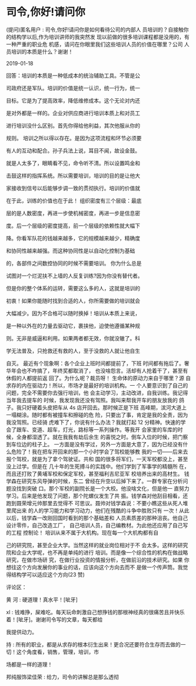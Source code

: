 # 司令,你好!请问你

(提问)匿名用户 : 司令,你好!请问你是如何看待公司的内部人 员培训的？自接触你的结构学以后,作为培训讲师的我突然发 现以前做的很多培训课程都是没用的，有一种严重的职业危 机感，请问在你眼里我们这些培训人员的价值在哪里？公司 人员培训的本质是什么？谢谢！

2019-01-18

回答：培训的本质是一种低成本的统治辅助工具。不管是公

司政府还是军队。培训的价值是统一认识，统一行为，统一

目标。它是为了提高效率，降低维修成本。这个无论对内还

是对外都是一样的。企业对供应商进行培训本质上和对员工

进行培训没什么区别。首先你得给他利益，其次他服从你的

规则。 培训之所以得以存在。是因为这项流程和环节必须要

有人的互动和配合。孙子兵法上说，耳目不闻，故设金鼓。

就是人太多了，眼睛看不见，命令听不清。所以设置鸣金和

击鼓这样的指挥系统。所以需要培训，培训的目的是让他大

家接收到信号以后能够步调一致的贯彻执行。培训的价值就

在于此，训练的价值也在于此！ 组织密度有三个层级：最底

层的是人数密度，再进一步使机械密度，再进一步是信息密

度。后一个层级的密度提高，前一个层级的依赖性就大幅下

降。你看军队花的钱越来越多，它的规模越来越少，精确度

和协同性越来越强。而这种协同性是以自动化控制为基础

的，各部件之间数控协同的时候不需要培训。 你为什么总是

试图对一个烂泥扶不上墙的人反复训练?因为你没有替代者。

但是你的整个体系的运转，需要这么多的人，这就是培训的

初衷！如果你能随时找到合适的人，你所需要做的培训就会

大幅减少。因为不合格可以随时换掉！培训从本质上来说，

是一种以外在的力量去驱动它，裹挟他，迫使他遵循某种规

则。无非是威逼和利用。如果两者都无效，你就没辙了。科

学无法普及，只抢救还有救的人，至于没救的人就让他自生

自灭。 最近有个现象啊：各个企业上班时间都提前了，下班 时间都有拖后了。奢华年会也不咋搞了，年终奖都取消了， 也没啥怨言。活却有人抢着干了，甚至有休假的人都提前返 回了。为什么呢？裁员呀！ 生命体的原动力来自于哪里？源 自求存的内在驱动力！所以，市场才是最好的培训机构。一 个人要意识到了自己的问题，完全不需要你去强行培训，他 会主动学习，主动改进，自我训练。我记得当年我去提车的 时候，我发现我还没有驾照。我叫来帮我开车的朋友放我的 鸽子。我只好硬着头皮把车从 4s 店开回去。那时候正是下班 高峰期，滨河大道上一塌糊涂。随时都有被撞车和擦碰的危 险，只要出了事，肯定是我的全责，因为我没驾照。已经骑 虎难下了，你说有什么办法？我就打起 12 分精神。快速的学 会了跟车、变道、超车，灯光，路标等一系列操作。等我开 会家里的车库的时候，全身都湿透了。就在我我有劫后余生 的喜悦之时。倒车入位的时候，把门察到车位边的柱子上。 一方面是没有学过，另外一方面是大意了，因为已经没有什 么危险了！我在把车开回来的那一个小时学会了驾校能够教 我的一切——后来去报个驾校，就是为了拿个驾驶证。共和 国的很多将军们，一天军校都没上，甚至没上过学。但是在 几十年的生死搏斗的实践中。他们学到了军事学的精髓所 在，而且还打败了黄埔军校和保定军校，甚至福利吉尼亚军 校培养出来的高材生。 钱学森在研究东风导弹的时候，东二 曾经在升空以后掉下来了。一群专家在分析问题没找到突破 口。那个军校的副院长是一个大校。他没啥文化，但是他一 直努力学习。后来是他发现了问题，那个陀螺仪发生了共 振。钱学森对他刮目相看，还跑到聂荣增元帅那里去觉得不 可思议。聂帅对钱学森说：不要小瞧这些从死人堆里爬出来 的人的学习能力和学习动力，他们在残酷的斗争中胜败只有 一次！从此以后，钱学森一改刚回国时看到的那个基础差和 人员素质差的那种沮丧。他自己设计零件，自己改造工厂， 自己培训人员，自己编教材。为此他还应用了自己写的工程 控制论！ 培训从来不属于大机构。现在每一个大机构都有自

己的研究院，甚至企业大学。当然这样的就业岗位相对于不 会太多。这样的研究院和企业大学呢，也不再是单纯的进行 培训。而是像一个综合性的机构在做战略研究，在做市场研 究，在做行业投资的情报分析，在做前沿的技术研究。如果 你想往这个方向发展你的事业的话，应该向这个方向去而不 是做一个传声筒。我觉得结构学可以适应这个方向(23 赞)

评论区：

黄 河 : 硬道理！真水平！[呲牙]

xl : 钱难挣，屎难吃。每天玩命刺激自己想挣钱的那根神经真的很痛苦且并快乐着！[呲牙]。谢谢司令写的文章，每天都给

我提供动力。

持 : 所有的职业，都是从求存的根本衍生出来！更合况还要符合生存而去做的一切！这个角度看，销售，管理，培训，市

场都是一样的道理！

邦纯服饰梁佳荣 : 给力，司令的讲解总是那么透彻